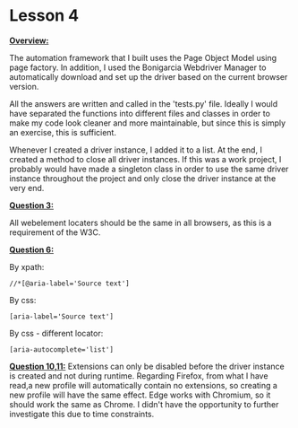 # Lesson 4 #

**<ins> Overview:</ins>**

The automation framework that I built uses the 
Page Object Model using page factory. In addition, I used the Bonigarcia Webdriver Manager
to automatically download and set up the driver based on the current browser version.

All the answers are written and called in the 'tests.py' file. Ideally I would have separated
the functions into different files and classes in order to make my code look cleaner and
more maintainable, but since this is simply an exercise, this is sufficient. 

Whenever I created a driver instance, I added it to a list. At the end, I created a method 
to close all driver instances. If this was a work project, I probably would have made a 
singleton class in order to use the same driver instance throughout the project and only
close the driver instance at the very end. 

**<ins>Question 3:</ins>**

All webelement locaters should be the same in all browsers, as this is a requirement 
of the W3C.

**<ins>Question 6:</ins>**

By xpath: 
```
//*[@aria-label='Source text']
```
By css: 
```
[aria-label='Source text']
```
By css - different locator: 
```
[aria-autocomplete='list']
```

**<ins>Question 10,11:</ins>**
Extensions can only be disabled before the driver instance is created and not during 
runtime. Regarding Firefox, from what I have read,a new profile will automatically contain
no extensions, so creating a new profile will have the same effect. 
Edge works with Chromium, so it should work the same as Chrome. I didn't have the opportunity
to further investigate this due to time constraints. 